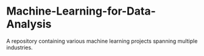 # Machine-Learning-for-Data-Analysis
A repository containing various machine learning projects spanning multiple industries.

